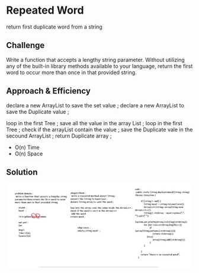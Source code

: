 # Repeated Word
<!-- Short summary or background information -->
return first duplicate word from a string

## Challenge
<!-- Description of the challenge -->
Write a function that accepts a lengthy string parameter.
Without utilizing any of the built-in library methods available to your language, return the first word to occur more than once in that provided string.

## Approach & Efficiency
<!-- What approach did you take? Why? What is the Big O space/time for this approach? -->
 declare  a new ArrayList to save the set value  ;
 declare  a new ArrayList to save the Duplicate value  ;

loop in the first Tree  ;
save all the value in the array List ;
loop in the first Tree  ;
check if the arrayList contain the value ;
save the Duplicate vale in the secound ArrayList ;
return Duplicate array ;



- O(n) Time 
- O(n) Space

## Solution
<!-- Embedded whiteboard image -->
![Repeated-Word](../assets/repeated-Word.PNG)
